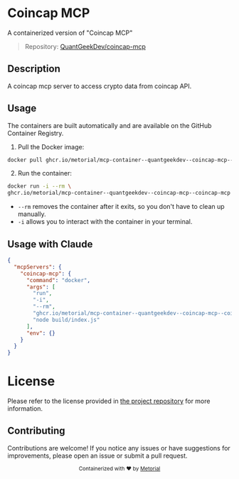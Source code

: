 
# Coincap MCP

A containerized version of "Coincap MCP"

> Repository: [QuantGeekDev/coincap-mcp](https://github.com/QuantGeekDev/coincap-mcp)

## Description

A coincap mcp server to access crypto data from coincap API.


## Usage

The containers are built automatically and are available on the GitHub Container Registry.

1. Pull the Docker image:

```bash
docker pull ghcr.io/metorial/mcp-container--quantgeekdev--coincap-mcp--coincap-mcp
```

2. Run the container:

```bash
docker run -i --rm \ 
ghcr.io/metorial/mcp-container--quantgeekdev--coincap-mcp--coincap-mcp  "node build/index.js"
```

- `--rm` removes the container after it exits, so you don't have to clean up manually.
- `-i` allows you to interact with the container in your terminal.




## Usage with Claude

```json
{
  "mcpServers": {
    "coincap-mcp": {
      "command": "docker",
      "args": [
        "run",
        "-i",
        "--rm",
        "ghcr.io/metorial/mcp-container--quantgeekdev--coincap-mcp--coincap-mcp",
        "node build/index.js"
      ],
      "env": {}
    }
  }
}
```

# License

Please refer to the license provided in [the project repository](https://github.com/QuantGeekDev/coincap-mcp) for more information.

## Contributing

Contributions are welcome! If you notice any issues or have suggestions for improvements, please open an issue or submit a pull request.

<div align="center">
  <sub>Containerized with ❤️ by <a href="https://metorial.com">Metorial</a></sub>
</div>
  